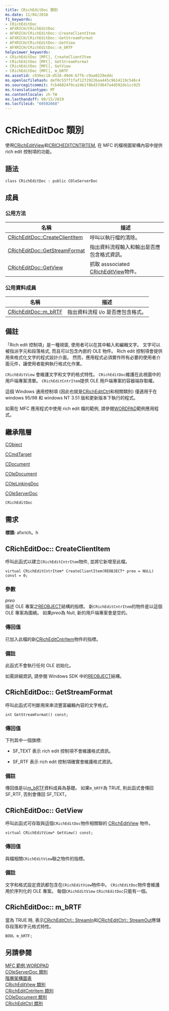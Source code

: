 ```yaml
---
title: CRichEditDoc 類別
ms.date: 11/04/2016
f1_keywords:
- CRichEditDoc
- AFXRICH/CRichEditDoc
- AFXRICH/CRichEditDoc::CreateClientItem
- AFXRICH/CRichEditDoc::GetStreamFormat
- AFXRICH/CRichEditDoc::GetView
- AFXRICH/CRichEditDoc::m_bRTF
helpviewer_keywords:
- CRichEditDoc [MFC], CreateClientItem
- CRichEditDoc [MFC], GetStreamFormat
- CRichEditDoc [MFC], GetView
- CRichEditDoc [MFC], m_bRTF
ms.assetid: c936ec18-d516-49d4-b7fb-c9aa0229eddc
ms.openlocfilehash: def0c55ff1faf12729226aa445c9614119c546c4
ms.sourcegitcommit: fcb48824f9ca24b1f8bd37d647a4d592de1cc925
ms.translationtype: MT
ms.contentlocale: zh-TW
ms.lasthandoff: 08/15/2019
ms.locfileid: "69502668"
---
```

# <a name="cricheditdoc-class"></a>CRichEditDoc 類別

使用[CRichEditView](../../mfc/reference/cricheditview-class.md)和[CRICHEDITCNTRITEM](../../mfc/reference/cricheditcntritem-class.md), 在 MFC 的檔視圖架構內容中提供 rich edit 控制項的功能。

## <a name="syntax"></a>語法

```
class CRichEditDoc : public COleServerDoc
```

## <a name="members"></a>成員

### <a name="public-methods"></a>公用方法

|名稱|描述|
|----------|-----------------|
|[CRichEditDoc::CreateClientItem](#createclientitem)|呼叫以執行檔的清除。|
|[CRichEditDoc::GetStreamFormat](#getstreamformat)|指出資料流程輸入和輸出是否應包含格式資訊。|
|[CRichEditDoc::GetView](#getview)|抓取 asssociated [CRichEditView](../../mfc/reference/cricheditview-class.md)物件。|

### <a name="public-data-members"></a>公用資料成員

|名稱|描述|
|----------|-----------------|
|[CRichEditDoc::m_bRTF](#m_brtf)|指出資料流程 i/o 是否應包含格式。|

## <a name="remarks"></a>備註

「Rich edit 控制項」是一種視窗, 使用者可以在其中輸入和編輯文字。 文字可以被指派字元和段落格式, 而且可以包含內嵌的 OLE 物件。 Rich edit 控制項會提供用來格式化文字的程式設計介面。 然而，應用程式必須實作所有必要的使用者介面元件，讓使用者能夠執行格式化作業。

`CRichEditView` 會維護文字和文字的格式特性。 `CRichEditDoc`維護在此視圖中的用戶端專案清單。 `CRichEditCntrItem`提供 OLE 用戶端專案的容器端存取權。

這個 Windows 通用控制項 (因此也就是[CRichEditCtrl](../../mfc/reference/cricheditctrl-class.md)和相關類別) 僅適用于在 windows 95/98 和 windows NT 3.51 版和更新版本下執行的程式。

如需在 MFC 應用程式中使用 rich edit 檔的範例, 請參閱[WORDPAD](../../overview/visual-cpp-samples.md)範例應用程式。

## <a name="inheritance-hierarchy"></a>繼承階層

[CObject](../../mfc/reference/cobject-class.md)

[CCmdTarget](../../mfc/reference/ccmdtarget-class.md)

[CDocument](../../mfc/reference/cdocument-class.md)

[COleDocument](../../mfc/reference/coledocument-class.md)

[COleLinkingDoc](../../mfc/reference/colelinkingdoc-class.md)

[COleServerDoc](../../mfc/reference/coleserverdoc-class.md)

`CRichEditDoc`

## <a name="requirements"></a>需求

**標頭:** afxrich。h

##  <a name="createclientitem"></a>CRichEditDoc:: CreateClientItem

呼叫此函式以建立`CRichEditCntrItem`物件, 並將它新增至此檔。

```
virtual CRichEditCntrItem* CreateClientItem(REOBJECT* preo = NULL) const = 0;
```

### <a name="parameters"></a>參數

*preo*<br/>
描述 OLE 專案之[REOBJECT](/windows/win32/api/richole/ns-richole-reobject)結構的指標。 新`CRichEditCntrItem`的物件是以這個 OLE 專案為圍繞。 如果*preo*為 Null, 新的用戶端專案會是空的。

### <a name="return-value"></a>傳回值

已加入此檔的新[CRichEditCntrItem](../../mfc/reference/cricheditcntritem-class.md)物件的指標。

### <a name="remarks"></a>備註

此函式不會執行任何 OLE 初始化。

如需詳細資訊, 請參閱 Windows SDK 中的[REOBJECT](/windows/win32/api/richole/ns-richole-reobject)結構。

##  <a name="getstreamformat"></a>CRichEditDoc:: GetStreamFormat

呼叫此函式可判斷用來串流豐富編輯內容的文字格式。

```
int GetStreamFormat() const;
```

### <a name="return-value"></a>傳回值

下列其中一個旗標:

- SF_TEXT 表示 rich edit 控制項不會維護格式資訊。

- SF_RTF 表示 rich edit 控制項確實會維護格式資訊。

### <a name="remarks"></a>備註

傳回值是以[m_bRTF](#m_brtf)資料成員為基礎。 如果`m_bRTF`為 TRUE, 則此函式會傳回 SF_RTF, 否則會傳回 SF_TEXT。

##  <a name="getview"></a>CRichEditDoc:: GetView

呼叫此函式可存取與這個`CRichEditDoc`物件相關聯的 [CRichEditView](../../mfc/reference/cricheditview-class.md) 物件。

```
virtual CRichEditView* GetView() const;
```

### <a name="return-value"></a>傳回值

與檔相關`CRichEditView`聯之物件的指標。

### <a name="remarks"></a>備註

文字和格式設定資訊都包含在`CRichEditView`物件中。 `CRichEditDoc`物件會維護用於序列化的 OLE 專案。 每個`CRichEditView` `CRichEditDoc`只能有一個。

##  <a name="m_brtf"></a>CRichEditDoc:: m_bRTF

當為 TRUE 時, 表示[CRichEditCtrl:: StreamIn](../../mfc/reference/cricheditctrl-class.md#streamin)和[CRichEditCtrl:: StreamOut](../../mfc/reference/cricheditctrl-class.md#streamout)應儲存段落和字元格式特性。

```
BOOL m_bRTF;
```

## <a name="see-also"></a>另請參閱

[MFC 範例 WORDPAD](../../overview/visual-cpp-samples.md)<br/>
[COleServerDoc 類別](../../mfc/reference/coleserverdoc-class.md)<br/>
[階層架構圖表](../../mfc/hierarchy-chart.md)<br/>
[CRichEditView 類別](../../mfc/reference/cricheditview-class.md)<br/>
[CRichEditCntrItem 類別](../../mfc/reference/cricheditcntritem-class.md)<br/>
[COleDocument 類別](../../mfc/reference/coledocument-class.md)<br/>
[CRichEditCtrl 類別](../../mfc/reference/cricheditctrl-class.md)
